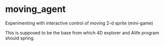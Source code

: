 # moving_agent
Experimenting with interactive control of moving 2-d sprite (mini-game)

This is supposed to be the base from which 4D explorer and Alife program should spring.
